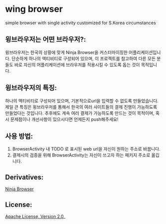 wing browser
===
simple browser with single activity customized for S.Korea circumstances


## 윙브라우저는 어떤 브라우저?:
    
  윙브라우저는 한국의 상황에 맞게 Ninja Browser을
  커스터마이징한 어플리케이션입니다.
  단순하게 하나의 액티비티로 구성되어 있으며, 이 프로젝트를 참고하여
  다른 모든 분들도 바로 자신의 어플리케이션에 브라우저를 적용시킬 수 있도록
  돕는 것이 목적입니다.
      
## 윙브라우저의 특징:

  하나의 액티비티로 구성되어 있으며,
  기본적으로url을 입력할 수 없도록 만들었습니다.
  제일 큰 특징은 윙브라우저를 통해서 한국의 여러 사이트들의 결제 진행이
  가능하도록 만들었다는 것입니다.
  추후에도 계속 여러 결제가 가능하도록 만드는 것이 목적이며,
  혹시 문제점이나 개선사항이 있으시다면 언제든지 push해주세요! 
      
## 사용 방법:

  1) BrowserActivity 내 TODO 로 표시된 web url을 자신이 원하는 주소로 바꿉니다.
  2) 결제시의 검증을 위해 BrowserActivity는 자신이 쓰고자 하는 패키지 주소로 옮깁니다.
      
## Derivatives:

  [Ninja Browser](https://github.com/mthli/Ninja "Ninja Browser")

## License:

  [Apache License, Version 2.0](https://github.com/mthli/Ninja/blob/master/LICENSE "Apache License, Version 2.0")_

